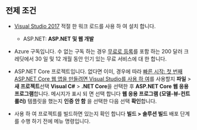 ## <a name="prerequisites"></a>전제 조건

* [Visual Studio 2017](https://visualstudio.microsoft.com/downloads/?utm_medium=microsoft&utm_source=docs.microsoft.com&utm_campaign=button+cta&utm_content=download+vs2017) 적절 한 워크 로드를 사용 하 여 설치 합니다.
  * ASP.NET: **ASP.NET 및 웹 개발**

* Azure 구독입니다. 수 없는 구독 하는 경우 [무료로 등록](https://azure.microsoft.com/free/dotnet/)를 포함 하는 200 달러 크레딧에서 30 일 및 12 개월 동안 인기 있는 무료 서비스에 대 한 합니다.

* ASP.NET Core 프로젝트입니다. 없다면 이미, 경우에 따라 [빠른 시작: 첫 번째 ASP.NET Core 웹 앱을 만들려면 Visual Studio를 사용 하 여](../../ide/quickstart-aspnet-core.md)를 사용할지 **파일** > **새 프로젝트**선택 **Visual C#** > **.NET Core**을 선택한 후 **ASP.NET Core 웹 응용 프로그램**합니다. 메시지가 표시 되 면 선택 합니다 **웹 응용 프로그램 (모델-뷰-컨트롤러)** 템플릿을 했는지 **인증 안 함** 을 선택한 다음 선택 **확인**합니다.

* 사용 하 여 프로젝트를 빌드하면 있는지 확인 합니다 **빌드 > 솔루션 빌드** 배포 단계를 수행 하기 전에 메뉴 명령입니다.